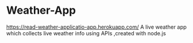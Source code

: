 # Weather-App
https://read-weather-applicatio-app.herokuapp.com/
A live weather app which collects live weather info using APIs ,created with node.js
